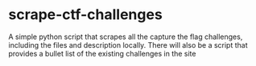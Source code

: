 # scrape-ctf-challenges
A simple python script that scrapes all the capture the flag challenges, including the files and description locally. There will also be a script that provides a bullet list of the existing challenges in the site
